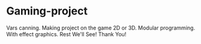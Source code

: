 # Gaming-project
Vars canning.
Making project on the game 2D or 3D.
Modular programming.
With effect graphics.
Rest We'll See!
Thank You!
